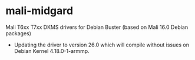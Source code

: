 # mali-midgard
Mali T6xx T7xx DKMS drivers for Debian Buster (based on Mali 16.0 Debian packages)
* Updating the driver to version 26.0 which will compile without issues on Debian Kernel 4.18.0-1-armmp.
